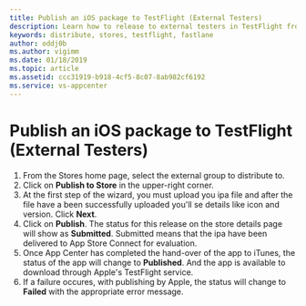```yaml
---
title: Publish an iOS package to TestFlight (External Testers)
description: Learn how to release to external testers in TestFlight from App Center
keywords: distribute, stores, testflight, fastlane
author: oddj0b
ms.author: vigimm
ms.date: 01/18/2019
ms.topic: article
ms.assetid: ccc31919-b918-4cf5-8c07-8ab982cf6192
ms.service: vs-appcenter
---
```


# Publish an iOS package to TestFlight (External Testers)

1. From the Stores home page, select the external group to distribute to.
2. Click on **Publish to Store** in the upper-right corner.
3. At the first step of the wizard, you must upload you ipa file and after the file have a been successfully uploaded you'll se details like icon and version. Click **Next**.
4. Click on **Publish**. The status for this release on the store details page will show as **Submitted**. Submitted means that the ipa have been delivered to App Store Connect for evaluation.
5. Once App Center has completed the hand-over of the app to iTunes, the status of the app will change to **Published**. And the app is available to download through Apple's TestFlight service.
6. If a failure occures, with publishing by Apple, the status will change to **Failed** with the appropriate error message.
